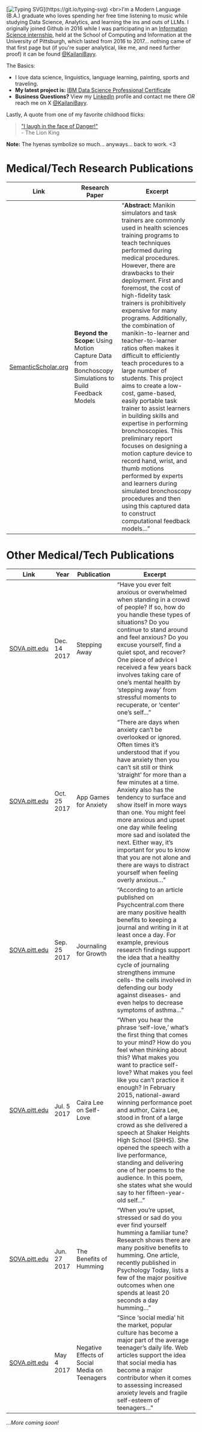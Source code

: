 [![Typing SVG](https://readme-typing-svg.demolab.com?font=Fira+Code&size=33&duration=2000&pause=1000&color=F718DC&background=FF496300&random=false&width=435&lines=Hi!+I'm+Kailani.)](https://git.io/typing-svg)
<br>I'm a Modern Language (B.A.) graduate who loves spending her free time listening to music while studying Data Science, Analytics, and learning the ins and outs of LLMs. I originally joined Github in 2016 while I was participating in an [Information Science internship](https://www.i3-inclusion.org/about/), held at the School of Computing and Information at the University of Pittsburgh, which lasted from 2016 to 2017... 
nothing came of that first page but (if you're super analytical, like me, and need further proof) it can be found [@KailaniBayy](https://github.com/KailaniBayy). 

The Basics:
-  I love data science, linguistics, language learning, painting, sports and traveling.
-  **My latest project is:** [IBM Data Science Professional Certificate](https://github.com/KailaniBailey/IBM-Data-Science-Professional-Certificate)
-  **Business Questions?** View my [LinkedIn](https://www.linkedin.com/in/kailanibayy) profile and contact me there *OR* reach me on X [@KailaniBayy](https://x.com/kailanibayy).  


Lastly, A quote from one of my favorite childhood flicks:
<br>
> ["I laugh in the face of Danger!"](https://youtu.be/FvZ649kW3jM?feature=shared) 
<br>- The Lion King <br>

**Note:** The hyenas symbolize so much... anyways... back to work. <3

# Medical/Tech Research Publications
| Link | Research Paper | Excerpt |
| ------ | --------------------- | ----------- |
| [SemanticScholar.org](https://www.semanticscholar.org/paper/Beyond-the-Scope%3A-Using-Motion-Capture-Data-from-to-Babichenko-Grieve/98b6efaa314483241321c2a9d1ec83ea3c0d01aa) | **Beyond the Scope:** Using Motion Capture Data from Bonchoscopy Simulations to Build Feedback Models | “**Abstract:** Manikin simulators and task trainers are commonly used in health sciences training programs to teach techniques performed during medical procedures. However, there are drawbacks to their deployment. First and foremost, the cost of high-fidelity task trainers is prohibitively expensive for many programs. Additionally, the combination of manikin-to-learner and teacher-to-learner ratios often makes it difficult to efficiently teach procedures to a large number of students. This project aims to create a low-cost, game-based, easily portable task trainer to assist learners in building skills and expertise in performing bronchoscopies. This preliminary report focuses on designing a motion capture device to record hand, wrist, and thumb motions performed by experts and learners during simulated bronchoscopy procedures and then using this captured data to construct computational feedback models…” |

# Other Medical/Tech Publications
| Link | Year | Publication | Excerpt |
| --------- | ---- | ----------- | ------- |
| [SOVA.pitt.edu](https://sova.pitt.edu/educate-yourself-stepping-away/) | Dec. 14 2017 | Stepping Away | “Have you ever felt anxious or overwhelmed when standing in a crowd of people? If so, how do you handle these types of situations? Do you continue to stand around and feel anxious? Do you excuse yourself, find a quiet spot, and recover? One piece of advice I received a few years back involves taking care of one’s mental health by ‘stepping away’ from stressful moments to recuperate, or ‘center’ one’s self…” |
| [SOVA.pitt.edu](https://sova.pitt.edu/educate-yourself-app-games-for-anxiety/) | Oct. 25 2017 | App Games for Anxiety | “There are days when anxiety can’t be overlooked or ignored. Often times it’s understood that if you have anxiety then you can’t sit still or think ‘straight’ for more than a few minutes at a time. Anxiety also has the tendency to surface and show itself in more ways than one. You might feel more anxious and upset one day while feeling more sad and isolated the next. Either way, it’s important for you to know that you are not alone and there are ways to distract yourself when feeling overly anxious…” |
| [SOVA.pitt.edu](https://sova.pitt.edu/be-positive-journaling-for-growth/) | Sep. 25 2017 | Journaling for Growth | “According to an article published on Psychcentral.com there are many positive health benefits to keeping a journal and writing in it at least once a day. For example, previous research findings support the idea that a healthy cycle of journaling strengthens immune cells- the cells involved in defending our body against diseases- and even helps to decrease symptoms of asthma…” |
| [SOVA.pitt.edu](https://sova.pitt.edu/educate-yourself-caira-lee-on-self-love/) | Jul. 5 2017 | Caira Lee on Self-Love | “When you hear the phrase ‘self-love,’ what’s the first thing that comes to your mind? How do you feel when thinking about this? What makes you want to practice self-love? What makes you feel like you can’t practice it enough? In February 2015, national-award winning performance poet and author, Caira Lee, stood in front of a large crowd as she delivered a speech at Shaker Heights High School (SHHS). She opened the speech with a live performance, standing and delivering one of her poems to the audience. In this poem, she states what she would say to her fifteen-year-old self…” |
| [SOVA.pitt.edu](https://sova.pitt.edu/educate-yourself-the-benefits-of-humming/) | Jun. 27 2017 | The Benefits of Humming | “When you’re upset, stressed or sad do you ever find yourself humming a familiar tune? Research shows there are many positive benefits to humming. One article, recently published in Psychology Today, lists a few of the major positive outcomes when one spends at least 20 seconds a day humming…” |
| [SOVA.pitt.edu](https://sova.pitt.edu/social-media-guide-negative-effects-social-media-teenagers/) | May 4 2017 | Negative Effects of Social Media on Teenagers | “Since ‘social media’ hit the market, popular culture has become a major part of the average teenager’s daily life. Web articles support the idea that social media has become a major contributor when it comes to assessing increased anxiety levels and fragile self-esteem of teenagers…” |

*...More coming soon!*
<!---
KailaniBailey/KailaniBailey is a ✨ special ✨ repository because its `README.md` (this file) appears on your GitHub profile.
You can click the Preview link to take a look at your changes.
--->
